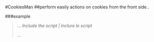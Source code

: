 #CookiesMan
##perform easily actions on cookies from the front side..


###example
>...
*Include the script | Inclure le script*
><script src='/pathtocookiesman'>
></script\>
*Instantiate and get cookies names|Instancier l'objet et obtenir le nom des cookies*
><script\>
>
>    const cman = new CookiesMan()
>
>    cman.cookiesNames()//prints the name of the current set cookies
>
></script>
>
>...

